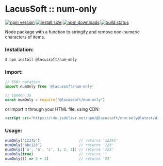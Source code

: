 # LacusSoft :: num-only

[![npm version](https://img.shields.io/npm/v/@lacussoft/num-only.svg?style=flat-square)](https://www.npmjs.org/package/@lacussoft/num-only)
[![install size](https://packagephobia.now.sh/badge?p=@lacussoft/num-only)](https://packagephobia.now.sh/result?p=@lacussoft/num-only)
[![npm downloads](https://img.shields.io/npm/dm/@lacussoft/num-only.svg?style=flat-square)](http://npm-stat.com/charts.html?package=@lacussoft/num-only)
[![build status](https://img.shields.io/travis/lacussoft/num-only/master.svg?style=flat-square)](https://travis-ci.org/lacussoft/num-only)

Node package with a function to stringify and remove non-numeric characters of items.

### Installation:

```bash
$ npm install @lacussoft/num-only
```

### Import:

```js
// ES6+ notation
import numOnly from '@lacussoft/num-only'

// Common JS
const numOnly = require('@lacussoft/num-only')
```

or import it through your HTML file, using CDN:

```html
<script src="https://cdn.jsdelivr.net/npm/@lacussoft/num-only@latest/dist/num-only.min.js"></script>
```

### Usage:

```js
numOnly('12345')                  // returns '12345'
numOnly('abc123')                 // returns '123'
numOnly(['a', 'b', 'c', 1, 2, 3]) // returns '123'
numOnly(true)                     // returns ''
numOnly(() => 5 + 3)              // returns '53'
```
